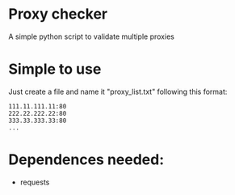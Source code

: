 # Proxy checker
A simple python script to validate multiple proxies

# Simple to use
Just create a file and name it "proxy_list.txt" following this format:
```
111.11.111.11:80
222.22.222.22:80
333.33.333.33:80
...
```

# Dependences needed:
- requests
